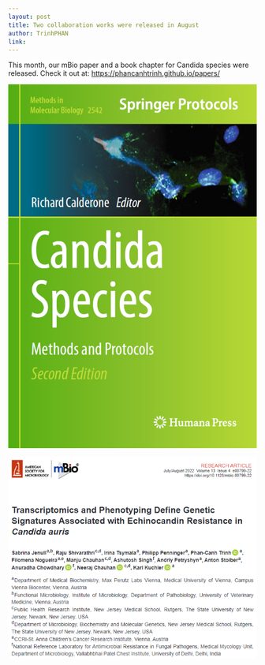 ```yaml
---
layout: post
title: Two collaboration works were released in August
author: TrinhPHAN
link: 
---
```


This month, our mBio paper and a book chapter for Candida species were released. Check it out at: <https://phancanhtrinh.github.io/papers/>

![A book chapter in Candida species](images/candidaspiciesbook.png)

![A mBio paper](images/Transcriptomics%20and%20Phenotyping%20Define%20Genetic%20Signatures%20Associated%20with%20Echino%20mbio-01.png)

